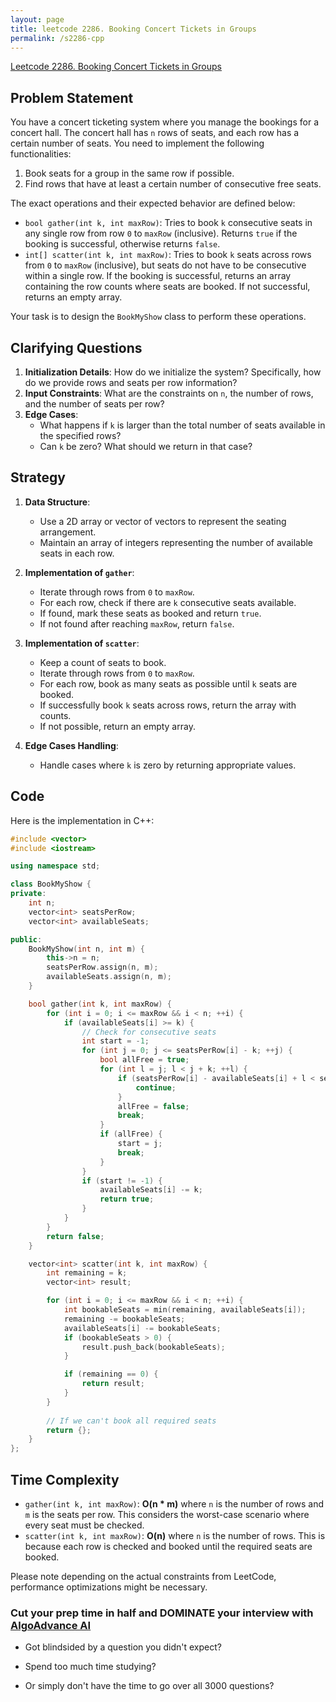 ```yaml
---
layout: page
title: leetcode 2286. Booking Concert Tickets in Groups
permalink: /s2286-cpp
---
```

[Leetcode 2286. Booking Concert Tickets in Groups](https://algoadvance.github.io/algoadvance/l2286)
## Problem Statement
You have a concert ticketing system where you manage the bookings for a concert hall. The concert hall has `n` rows of seats, and each row has a certain number of seats. You need to implement the following functionalities:

1. Book seats for a group in the same row if possible.
2. Find rows that have at least a certain number of consecutive free seats.

The exact operations and their expected behavior are defined below:

- `bool gather(int k, int maxRow)`: Tries to book `k` consecutive seats in any single row from row `0` to `maxRow` (inclusive). Returns `true` if the booking is successful, otherwise returns `false`.
- `int[] scatter(int k, int maxRow)`: Tries to book `k` seats across rows from `0` to `maxRow` (inclusive), but seats do not have to be consecutive within a single row. If the booking is successful, returns an array containing the row counts where seats are booked. If not successful, returns an empty array.

Your task is to design the `BookMyShow` class to perform these operations.

## Clarifying Questions
1. **Initialization Details**: How do we initialize the system? Specifically, how do we provide rows and seats per row information?
2. **Input Constraints**: What are the constraints on `n`, the number of rows, and the number of seats per row?
3. **Edge Cases**:
   - What happens if `k` is larger than the total number of seats available in the specified rows?
   - Can `k` be zero? What should we return in that case?

## Strategy

1. **Data Structure**:
   - Use a 2D array or vector of vectors to represent the seating arrangement.
   - Maintain an array of integers representing the number of available seats in each row.

2. **Implementation of `gather`**:
   - Iterate through rows from `0` to `maxRow`.
   - For each row, check if there are `k` consecutive seats available.
   - If found, mark these seats as booked and return `true`.
   - If not found after reaching `maxRow`, return `false`.

3. **Implementation of `scatter`**:
   - Keep a count of seats to book.
   - Iterate through rows from `0` to `maxRow`.
   - For each row, book as many seats as possible until `k` seats are booked.
   - If successfully book `k` seats across rows, return the array with counts.
   - If not possible, return an empty array.

4. **Edge Cases Handling**:
   - Handle cases where `k` is zero by returning appropriate values.

## Code

Here is the implementation in C++:

```cpp
#include <vector>
#include <iostream>

using namespace std;

class BookMyShow {
private:
    int n;
    vector<int> seatsPerRow;
    vector<int> availableSeats;

public:
    BookMyShow(int n, int m) {
        this->n = n;
        seatsPerRow.assign(n, m);
        availableSeats.assign(n, m);
    }

    bool gather(int k, int maxRow) {
        for (int i = 0; i <= maxRow && i < n; ++i) {
            if (availableSeats[i] >= k) {
                // Check for consecutive seats
                int start = -1;
                for (int j = 0; j <= seatsPerRow[i] - k; ++j) {
                    bool allFree = true;
                    for (int l = j; l < j + k; ++l) {
                        if (seatsPerRow[i] - availableSeats[i] + l < seatsPerRow[i]) {
                            continue;
                        }
                        allFree = false;
                        break;
                    }
                    if (allFree) {
                        start = j;
                        break;
                    }
                }
                if (start != -1) {
                    availableSeats[i] -= k;
                    return true;
                }
            }
        }
        return false;
    }

    vector<int> scatter(int k, int maxRow) {
        int remaining = k;
        vector<int> result;

        for (int i = 0; i <= maxRow && i < n; ++i) {
            int bookableSeats = min(remaining, availableSeats[i]);
            remaining -= bookableSeats;
            availableSeats[i] -= bookableSeats;
            if (bookableSeats > 0) {
                result.push_back(bookableSeats);
            }

            if (remaining == 0) {
                return result;
            }
        }
        
        // If we can't book all required seats
        return {};
    }
};

```

## Time Complexity
- `gather(int k, int maxRow)`: **O(n * m)** where `n` is the number of rows and `m` is the seats per row. This considers the worst-case scenario where every seat must be checked.
- `scatter(int k, int maxRow)`: **O(n)** where `n` is the number of rows. This is because each row is checked and booked until the required seats are booked.

Please note depending on the actual constraints from LeetCode, performance optimizations might be necessary.


### Cut your prep time in half and DOMINATE your interview with [AlgoAdvance AI](https://algoAdvance.com)

- Got blindsided by a question you didn't expect?

- Spend too much time studying?

- Or simply don't have the time to go over all 3000 questions?

